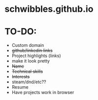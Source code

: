 # schwibbles.github.io </br>

# TO-DO: </br>
- Custom domain
- ~~github/linkedin links~~
- Project highlights (links)
- make it look pretty
- ~~Name~~
- ~~Technical skills~~
- ~~Interests~~
- steam/dnd/etc??
- Resume
- Have projects work in browser
